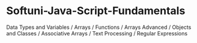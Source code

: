 # Softuni-Java-Script-Fundamentals
Data Types and Variables / Arrays / Functions / Arrays Advanced / Objects and Classes / Associative Arrays / Text Processing / Regular Expressions
